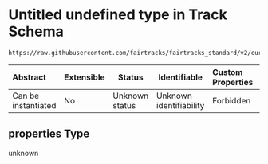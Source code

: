 # Untitled undefined type in Track Schema

```txt
https://raw.githubusercontent.com/fairtracks/fairtracks_standard/v2/current/json/schema/fairtracks_track.schema.json#/properties/file_format/properties
```




| Abstract            | Extensible | Status         | Identifiable            | Custom Properties | Additional Properties | Access Restrictions | Defined In                                                                                           |
| :------------------ | ---------- | -------------- | ----------------------- | :---------------- | --------------------- | ------------------- | ---------------------------------------------------------------------------------------------------- |
| Can be instantiated | No         | Unknown status | Unknown identifiability | Forbidden         | Allowed               | none                | [fairtracks_track.schema.json\*](../json/schema/fairtracks_track.schema.json "open original schema") |

## properties Type

unknown
